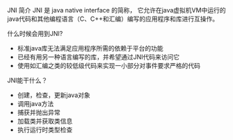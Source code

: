 JNI 简介
JNI 是 java native interface 的简称， 它允许在java虚拟机VM中运行的java代码和其他编程语言（C、C++和汇编）编写的应用程序和库进行互操作。

什么时候会用到JNI?
* 标准java库无法满足应用程序所需的依赖于平台的功能
* 已经有用另一种语言编写的库，并希望通过JNI代码来访问它
* 使用如汇编之类的较低级代码来实现一小部分对事件要求严格的代码

JNI能干什么？
* 创建，检查，更新java对象
* 调用java方法
* 捕获并抛出异常
* 加载类并获取类信息
* 执行运行时类型检查


